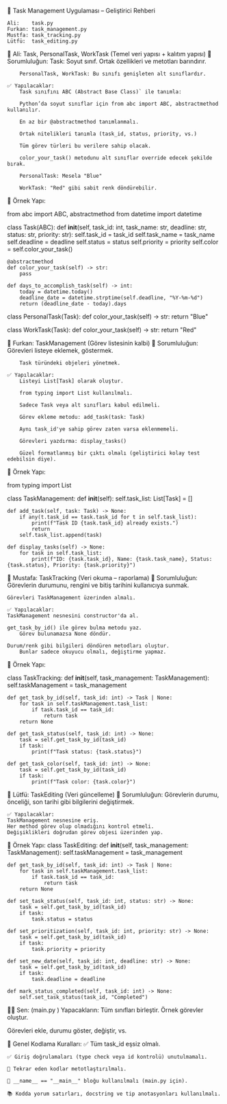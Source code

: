 🧾 Task Management Uygulaması – Geliştirici Rehberi

    Ali:    task.py
    Furkan: task_management.py
    Mustfa: task_tracking.py
    Lütfü:  task_editing.py

👤 Ali: Task, PersonalTask, WorkTask (Temel veri yapısı + kalıtım yapısı)
    🔶 Sorumluluğun:
        Task: Soyut sınıf. Ortak özellikleri ve metotları barındırır.

        PersonalTask, WorkTask: Bu sınıfı genişleten alt sınıflardır.

    ✅ Yapılacaklar:
        Task sınıfını ABC (Abstract Base Class)` ile tanımla:

        Python’da soyut sınıflar için from abc import ABC, abstractmethod kullanılır.

        En az bir @abstractmethod tanımlanmalı.

        Ortak nitelikleri tanımla (task_id, status, priority, vs.)

        Tüm görev türleri bu verilere sahip olacak.

        color_your_task() metodunu alt sınıflar override edecek şekilde bırak.

        PersonalTask: Mesela "Blue"

        WorkTask: "Red" gibi sabit renk döndürebilir.

🎯 Örnek Yapı:

from abc import ABC, abstractmethod
from datetime import datetime

class Task(ABC):
    def __init__(self, task_id: int, task_name: str, deadline: str, status: str, priority: str):
        self.task_id = task_id
        self.task_name = task_name
        self.deadline = deadline
        self.status = status
        self.priority = priority
        self.color = self.color_your_task()

    @abstractmethod
    def color_your_task(self) -> str:
        pass

    def days_to_accomplish_task(self) -> int:
        today = datetime.today()
        deadline_date = datetime.strptime(self.deadline, "%Y-%m-%d")
        return (deadline_date - today).days


class PersonalTask(Task):
    def color_your_task(self) -> str:
        return "Blue"

class WorkTask(Task):
    def color_your_task(self) -> str:
        return "Red"


👤 Furkan: TaskManagement (Görev listesinin kalbi)
    🔶 Sorumluluğun:
        Görevleri listeye eklemek, göstermek.

        Task türündeki objeleri yönetmek.

    ✅ Yapılacaklar:
        Listeyi List[Task] olarak oluştur.

        from typing import List kullanılmalı.

        Sadece Task veya alt sınıfları kabul edilmeli.

        Görev ekleme metodu: add_task(task: Task)

        Aynı task_id'ye sahip görev zaten varsa eklenmemeli.

        Görevleri yazdırma: display_tasks()

        Güzel formatlanmış bir çıktı olmalı (geliştirici kolay test edebilsin diye).

🎯 Örnek Yapı:

from typing import List

class TaskManagement:
    def __init__(self):
        self.task_list: List[Task] = []

    def add_task(self, task: Task) -> None:
        if any(t.task_id == task.task_id for t in self.task_list):
            print(f"Task ID {task.task_id} already exists.")
            return
        self.task_list.append(task)

    def display_tasks(self) -> None:
        for task in self.task_list:
            print(f"ID: {task.task_id}, Name: {task.task_name}, Status: {task.status}, Priority: {task.priority}")

            
👤 Mustafa: TaskTracking (Veri okuma – raporlama)
    🔶 Sorumluluğun:
    Görevlerin durumunu, rengini ve bitiş tarihini kullanıcıya sunmak.

    Görevleri TaskManagement üzerinden almalı.

    ✅ Yapılacaklar:
    TaskManagement nesnesini constructor'da al.

    get_task_by_id() ile görev bulma metodu yaz.
        Görev bulunamazsa None döndür.

    Durum/renk gibi bilgileri döndüren metodları oluştur.
        Bunlar sadece okuyucu olmalı, değiştirme yapmaz.

🎯 Örnek Yapı:

class TaskTracking:
    def __init__(self, task_management: TaskManagement):
        self.taskManagement = task_management

    def get_task_by_id(self, task_id: int) -> Task | None:
        for task in self.taskManagement.task_list:
            if task.task_id == task_id:
                return task
        return None

    def get_task_status(self, task_id: int) -> None:
        task = self.get_task_by_id(task_id)
        if task:
            print(f"Task status: {task.status}")

    def get_task_color(self, task_id: int) -> None:
        task = self.get_task_by_id(task_id)
        if task:
            print(f"Task color: {task.color}")


👤 Lütfü: TaskEditing (Veri güncelleme)
🔶 Sorumluluğun:  Görevlerin durumu, önceliği, son tarihi gibi bilgilerini değiştirmek.

    ✅ Yapılacaklar:
    TaskManagement nesnesine eriş.
    Her method görev olup olmadığını kontrol etmeli.
    Değişiklikleri doğrudan görev objesi üzerinden yap.

🎯 Örnek Yapı:
class TaskEditing:
    def __init__(self, task_management: TaskManagement):
        self.taskManagement = task_management

    def get_task_by_id(self, task_id: int) -> Task | None:
        for task in self.taskManagement.task_list:
            if task.task_id == task_id:
                return task
        return None

    def set_task_status(self, task_id: int, status: str) -> None:
        task = self.get_task_by_id(task_id)
        if task:
            task.status = status

    def set_prioritization(self, task_id: int, priority: str) -> None:
        task = self.get_task_by_id(task_id)
        if task:
            task.priority = priority

    def set_new_date(self, task_id: int, deadline: str) -> None:
        task = self.get_task_by_id(task_id)
        if task:
            task.deadline = deadline

    def mark_status_completed(self, task_id: int) -> None:
        self.set_task_status(task_id, "Completed")


🧑‍💼 Sen:  (main.py )
    Yapacakların:
    Tüm sınıfları birleştir.
    Örnek görevler oluştur.

Görevleri ekle, durumu göster, değiştir, vs.

📌 Genel Kodlama Kuralları:
    ✅ Tüm task_id eşsiz olmalı.

    ✅ Giriş doğrulamaları (type check veya id kontrolü) unutulmamalı.

    🔁 Tekrar eden kodlar metotlaştırılmalı.

    🧪 __name__ == "__main__" bloğu kullanılmalı (main.py için).

    📚 Kodda yorum satırları, docstring ve tip anotasyonları kullanılmalı.